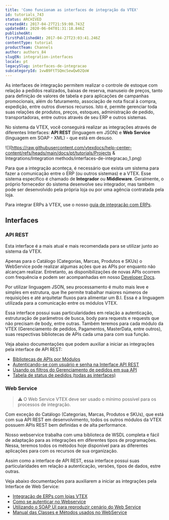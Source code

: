 ```yaml
---
title: 'Como funcionam as interfaces de integração da VTEX'
id: tutorials_743
status: ARCHIVED
createdAt: 2017-04-27T21:59:00.743Z
updatedAt: 2020-06-04T01:31:18.846Z
publishedAt: 
firstPublishedAt: 2017-04-27T23:03:41.246Z
contentType: tutorial
productTeam: Channels
author: authors_84
slugEN: integration-interfaces
locale: pt
legacySlug: interfaces-de-integracao
subcategoryId: 1vwB9FtTSQmcSewQw02QoW
---
```


As interfaces de integração permitem realizar o controle de estoque com relação a pedidos realizados, baixas de reserva, manuseio de preços, tanto para definição de valores de tabela e para aplicações de campanhas promocionais, além do faturamento, associação de nota fiscal à compra, expedição, entre outros diversos recursos. Isto é, permite gerenciar toda suas relações de produtos, preços, estoques, administração de pedido, transportadoras, entre outros através de seu ERP e outros sistemas.

No sistema da VTEX, você conseguirá realizar as integrações através de diferentes Interfaces: __API REST__ (linguagem em JSON) e __Web Service__ (linguagem em SOAP - XML) - que está em desuso.

![](https://raw.githubusercontent.com/vtexdocs/help-center-content/refs/heads/main/docs/pt/tutorials/Projects & Integrations/Integration methods/interfaces-de-integracao_1.png)

Para que a integração aconteça, é necessário que exista um sistema para fazer a comunicação entre o ERP (ou outros sistemas) e a VTEX. Esse sistema específico é chamado de __Integrador__ ou __Middleware__. Geralmente, o próprio fornecedor do sistema desenvolve seu integrador, mas também pode ser desenvolvido pela própria loja ou por uma agência contratada pela loja.

Para integrar ERPs à VTEX, use o nosso [guia de integração com ERPs](/pt/tutorial/guia-de-integracao-de-erps).

## Interfaces

### API REST

Esta interface é a mais atual e mais recomendada para se utilizar junto ao sistema da VTEX.

Apenas para o Catálogo (Categorias, Marcas, Produtos e SKUs) o WebService pode realizar algumas ações que as APIs por enquanto não alcançam realizar. Entretanto, as disponibilizações de novas APIs ocorrem com frequência e podem ser acompanhadas em nosso [Developer Docs](http://help.vtex.com/developer-docs/).

Por utilizar linguagem JSON, seu processamento é muito mais leve e simples em estrutura, que lhe permite trabalhar maiores números de requisições e até arquitetar fluxos para alimentar um B.I. Essa é a linguagem utilizada para a comunicação entre os módulos VTEX.

Essa interface possui suas particularidades em relação a autenticação, estruturação de parâmetros de busca, body para requests e requests que não precisam de body, entre outras. Também teremos para cada módulo da VTEX (Gerenciamento de pedidos, Pagamentos, MasterData, entre outros), suas respectivas bibliotecas de APIs cada uma para com sua função.

Veja abaixo documentações que podem auxiliar a iniciar as integrações pela interface de API REST:

- [Bibliotecas de APIs por Módulos](http://help.vtex.com/developer-docs/)
- [Autenticando-se com usuário e senha na Interface API REST](https://help.vtex.com/tutorial/criar-appkey-e-apptoken-para-autenticar-integracoes--43tQeyQJgAKGEuCqQKAOI2)
- [Usando os filtros do Gerenciamento de pedidos em sua API](/pt/tutorial/usando-os-filtros-do-oms-em-sua-api/)
- [Tabela de status de pedidos (todas as interfaces)](/pt/faq/tabela-de-status-de-pedidos-omsmeus-pedidospci-gatewayapi-restwebservice/)

### Web Service

>⚠️ O Web Service VTEX deve ser usado o mínimo possível para os processos de integração.

Com exceção do Catálogo (Categorias, Marcas, Produtos e SKUs), que está com sua API REST em desenvolvimento, todos os outros módulos da VTEX possuem APIs REST bem definidas e de alta performance.

Nosso webservice trabalha com uma biblioteca de WSDL completa e fácil de adaptação para as integrações em diferentes tipos de programações. Nessa, teremos todos os métodos hoje disponível para as diferentes aplicações para com os recursos de sua organização.

Assim como a interface de API REST, essa interface possui suas particularidades em relação a autenticação, versões, tipos de dados, estre outras.

Veja abaixo documentações para auxiliarem a iniciar as integrações pela Interface de Web Service:

- [Integração de ERPs com lojas VTEX](http://vtex.github.io/docs/integracao/erp/index.html)
- [Como se autenticar no Webservice](/pt/faq/como-criar-usuario-webservice/)
- [Utilizando o SOAP UI para reproduzir cenário do Web Service](http://help.vtex.com/pt/tutorial/testando-webservice-com-soapui/)
- [Manual das Classes e Métodos usados no WebService](http://help.vtex.com/pt/tutorial/manual-das-classes-e-metodos-usados-no-webservice/)


